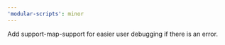 ```yaml
---
'modular-scripts': minor
---
```


Add support-map-support for easier user debugging if there is an error.
